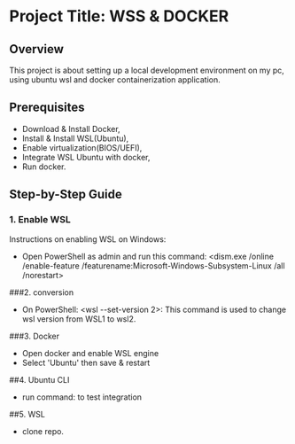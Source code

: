 # Project Title: WSS & DOCKER

## Overview

This project is about setting up a local development environment on my pc, using ubuntu wsl and docker containerization application.

## Prerequisites

- Download & Install Docker,
- Install & Install WSL(Ubuntu),
- Enable virtualization(BIOS/UEFI),
- Integrate WSL Ubuntu with docker,
- Run docker.

## Step-by-Step Guide

### 1. Enable WSL

Instructions on enabling WSL on Windows:
- Open PowerShell as admin and run this command: <dism.exe /online /enable-feature /featurename:Microsoft-Windows-Subsystem-Linux /all /norestart>

###2. conversion
- On PowerShell: <wsl --set-version <Ubuntu> 2>: This command is used to change wsl version from WSL1 to wsl2.

###3. Docker
- Open docker and enable WSL engine
- Select 'Ubuntu' then save & restart

##4. Ubuntu CLI
- run command: <docker version> to test integration

##5. WSL
- clone repo.

